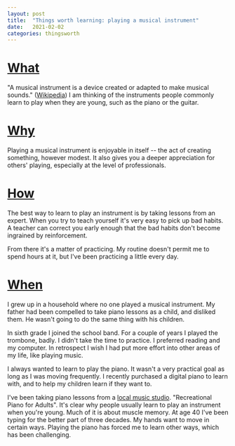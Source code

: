```yaml
---
layout: post
title:  "Things worth learning: playing a musical instrument"
date:   2021-02-02
categories: thingsworth
---
```


# [What](#what)

"A musical instrument is a device created or adapted to make musical sounds." ([Wikipedia](https://en.wikipedia.org/wiki/Musical_instrument)) I am thinking of the instruments people commonly learn to play when they are young, such as the piano or the guitar.

# [Why](#why)

Playing a musical instrument is enjoyable in itself -- the act of creating something, however modest. It also gives you a deeper appreciation for others' playing, especially at the level of professionals.

# [How](#how)

The best way to learn to play an instrument is by taking lessons from an expert. When you try to teach yourself it's very easy to pick up bad habits. A teacher can correct you early enough that the bad habits don't become ingrained by reinforcement.

From there it's a matter of practicing. My routine doesn't permit me to spend hours at it, but I've been practicing a little every day.

# [When](#when)

I grew up in a household where no one played a musical instrument. My father had been compelled to take piano lessons as a child, and disliked them. He wasn't going to do the same thing with his children.

In sixth grade I joined the school band. For a couple of years I played the trombone, badly. I didn't take the time to practice. I preferred reading and my computer. In retrospect I wish I had put more effort into other areas of my life, like playing music.

I always wanted to learn to play the piano. It wasn't a very practical goal as long as I was moving frequently. I recently purchased a digital piano to learn with, and to help my children learn if they want to.

I've been taking piano lessons from a [local music studio](https://themusicstudio.com/). "Recreational Piano for Adults". It's clear why people usually learn to play an instrument when you're young. Much of it is about muscle memory. At age 40 I've been typing for the better part of three decades. My hands want to move in certain ways. Playing the piano has forced me to learn other ways, which has been challenging.
